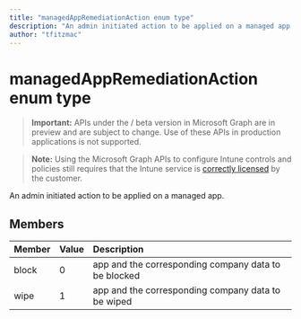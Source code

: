 ```yaml
---
title: "managedAppRemediationAction enum type"
description: "An admin initiated action to be applied on a managed app."
author: "tfitzmac"
---
```


# managedAppRemediationAction enum type

> **Important:** APIs under the / beta version in Microsoft Graph are in preview and are subject to change. Use of these APIs in production applications is not supported.

> **Note:** Using the Microsoft Graph APIs to configure Intune controls and policies still requires that the Intune service is [correctly licensed](https://go.microsoft.com/fwlink/?linkid=839381) by the customer.

An admin initiated action to be applied on a managed app.
## Members
|Member|Value|Description|
|:---|:---|:---|
|block|0|app and the corresponding company data to be blocked|
|wipe|1|app and the corresponding company data to be wiped|





